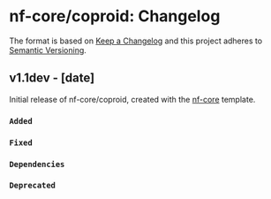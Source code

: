 # nf-core/coproid: Changelog

The format is based on [Keep a Changelog](http://keepachangelog.com/en/1.0.0/)
and this project adheres to [Semantic Versioning](http://semver.org/spec/v2.0.0.html).

## v1.1dev - [date]

Initial release of nf-core/coproid, created with the [nf-core](http://nf-co.re/) template.

### `Added`

### `Fixed`

### `Dependencies`

### `Deprecated`
